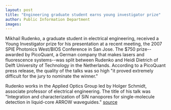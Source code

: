 ```yaml
---
layout: post
title: "Engineering graduate student earns young investigator prize"
author: Public Information Department
images:
---
```


Mikhail Rudenko, a graduate student in electrical engineering, received a Young Investigator prize for his presentation at a recent meeting, the 2007 SPIE Photonics West/BIOS Conference in San Jose. The $750 prize--awarded by PicoQuant, a German company that makes lasers and fluorescence systems--was split between Rudenko and Heidi Dietrich of Delft University of Technology in the Netherlands. According to a PicoQuant press release, the quality of the talks was so high "it proved extremely difficult for the jury to nominate the winner."

Rudenko works in the Applied Optics Group led by Holger Schmidt, associate professor of electrical engineering. The title of his talk was "Integration and characterization of SiN nanopores for single-molecule detection in liquid-core ARROW waveguides."
[source](http://www1.ucsc.edu/currents/06-07/02-19/rudenko.asp "Permalink to rudenko")
